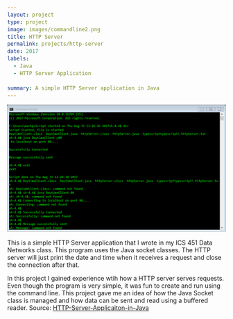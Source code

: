 ```yaml
---
layout: project
type: project
image: images/commandline2.png
title: HTTP Server
permalink: projects/http-server
date: 2017
labels:
  - Java
  - HTTP Server Application
  
summary: A simple HTTP Server application in Java
---
```


<img class="ui medium right floated rounded image" src="../images/commandline.png">

This is a simple HTTP Server application that I wrote in my ICS 451 Data Networks class. This program uses the Java socket classes. The HTTP server will just print the date and time when it receives a request and close the connection after that. 

In this project I gained experience wtih how a HTTP server serves requests. Even though the program is very simple, it was fun to create and run using the command line. This project gave me an idea of how the Java Socket class is managed and how data can be sent and read using a buffered reader. 
Source: <a href="https://github.com/markpm808/HTTP-Server-Applicaiton-in-Java"><i class="large github icon"></i>HTTP-Server-Applicaiton-in-Java</a>
